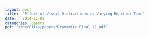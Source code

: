 ```yaml
---
layout: post
title:  "Effect of Visual Distractions on Varying Reaction Time"
date:   2014-12-01
categories: papers
pdf: "otherFiles/papers/Dramamine Final V2.pdf"
---
```

